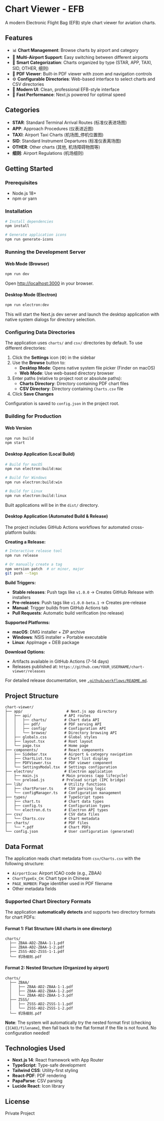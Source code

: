 # Chart Viewer - EFB

A modern Electronic Flight Bag (EFB) style chart viewer for aviation charts.

## Features

- 📊 **Chart Management**: Browse charts by airport and category
- 🛫 **Multi-Airport Support**: Easy switching between different airports
- 📁 **Smart Categorization**: Charts organized by type (STAR, APP, TAXI, SID, OTHER, 细则)
- 📄 **PDF Viewer**: Built-in PDF viewer with zoom and navigation controls
- ⚙️ **Configurable Directories**: Web-based interface to select charts and CSV directories
- 🎨 **Modern UI**: Clean, professional EFB-style interface
- 🚀 **Fast Performance**: Next.js powered for optimal speed

## Categories

- **STAR**: Standard Terminal Arrival Routes (标准仪表进场图)
- **APP**: Approach Procedures (仪表进近图)
- **TAXI**: Airport Taxi Charts (机场图_停机位置图)
- **SID**: Standard Instrument Departures (标准仪表离场图)
- **OTHER**: Other charts (其他, 机场障碍物图等)
- **细则**: Airport Regulations (机场细则)

## Getting Started

### Prerequisites

- Node.js 18+ 
- npm or yarn

### Installation

```bash
# Install dependencies
npm install

# Generate application icons
npm run generate-icons
```

### Running the Development Server

#### Web Mode (Browser)
```bash
npm run dev
```

Open [http://localhost:3000](http://localhost:3000) in your browser.

#### Desktop Mode (Electron)
```bash
npm run electron:dev
```

This will start the Next.js dev server and launch the desktop application with native system dialogs for directory selection.

### Configuring Data Directories

The application uses `charts/` and `csv/` directories by default. To use different directories:

1. Click the **Settings** icon (⚙️) in the sidebar
2. Use the **Browse** button to:
   - **Desktop Mode**: Opens native system file picker (Finder on macOS)
   - **Web Mode**: Use web-based directory browser
3. Enter paths (relative to project root or absolute paths):
   - **Charts Directory**: Directory containing PDF chart files
   - **CSV Directory**: Directory containing `Charts.csv` file
4. Click **Save Changes**

Configuration is saved to `config.json` in the project root.

### Building for Production

#### Web Version
```bash
npm run build
npm start
```

#### Desktop Application (Local Build)
```bash
# Build for macOS
npm run electron:build:mac

# Build for Windows
npm run electron:build:win

# Build for Linux
npm run electron:build:linux
```

Built applications will be in the `dist/` directory.

#### Desktop Application (Automated Build & Release)

The project includes GitHub Actions workflows for automated cross-platform builds:

**Creating a Release:**
```bash
# Interactive release tool
npm run release

# Or manually create a tag
npm version patch  # or minor, major
git push --tags
```

**Build Triggers:**
- **Stable releases**: Push tags like `v1.0.0` → Creates GitHub Release with installers
- **Pre-releases**: Push tags like `v1.0.0-beta.1` → Creates pre-release
- **Manual**: Trigger builds from GitHub Actions tab
- **Pull Requests**: Automatic build verification (no release)

**Supported Platforms:**
- **macOS**: DMG installer + ZIP archive
- **Windows**: NSIS installer + Portable executable
- **Linux**: AppImage + DEB package

**Download Options:**
- Artifacts available in GitHub Actions (7-14 days)
- Releases published at: `https://github.com/YOUR_USERNAME/chart-viewer/releases`

For detailed release documentation, see [`.github/workflows/README.md`](.github/workflows/README.md).

## Project Structure

```
chart-viewer/
├── app/                    # Next.js app directory
│   ├── api/               # API routes
│   │   ├── charts/        # Chart data API
│   │   ├── pdf/           # PDF serving API
│   │   ├── config/        # Configuration API
│   │   └── browse/        # Directory browsing API
│   ├── globals.css        # Global styles
│   ├── layout.tsx         # Root layout
│   └── page.tsx           # Home page
├── components/            # React components
│   ├── Sidebar.tsx        # Airport & category navigation
│   ├── ChartList.tsx      # Chart list display
│   ├── PDFViewer.tsx      # PDF viewer component
│   └── SettingsModal.tsx  # Settings configuration
├── electron/              # Electron application
│   ├── main.js           # Main process (app lifecycle)
│   └── preload.js        # Preload script (IPC bridge)
├── lib/                   # Utility functions
│   ├── chartParser.ts     # CSV parsing logic
│   └── configManager.ts   # Configuration management
├── types/                 # TypeScript types
│   ├── chart.ts           # Chart data types
│   ├── config.ts          # Configuration types
│   └── electron.d.ts      # Electron API types
├── csv/                   # CSV data files
│   └── Charts.csv         # Chart metadata
├── charts/                # PDF files
│   └── *.pdf              # Chart PDFs
└── config.json            # User configuration (generated)
```

## Data Format

The application reads chart metadata from `csv/Charts.csv` with the following structure:

- `AirportIcao`: Airport ICAO code (e.g., ZBAA)
- `ChartTypeEx_CH`: Chart type in Chinese
- `PAGE_NUMBER`: Page identifier used in PDF filename
- Other metadata fields

### Supported Chart Directory Formats

The application **automatically detects** and supports two directory formats for chart PDFs:

#### Format 1: Flat Structure (All charts in one directory)
```
charts/
  ├── ZBAA-AD2-ZBAA-1-1.pdf
  ├── ZBAA-AD2-ZBAA-1-2.pdf
  ├── ZSSS-AD2-ZSSS-1-1.pdf
  └── 机场细则.pdf
```

#### Format 2: Nested Structure (Organized by airport)
```
charts/
  ├── ZBAA/
  │   ├── ZBAA-AD2-ZBAA-1-1.pdf
  │   ├── ZBAA-AD2-ZBAA-1-2.pdf
  │   └── ZBAA-AD2-ZBAA-1-3.pdf
  ├── ZSSS/
  │   ├── ZSSS-AD2-ZSSS-1-1.pdf
  │   └── ZSSS-AD2-ZSSS-1-2.pdf
  └── 机场细则.pdf
```

**Note**: The system will automatically try the nested format first (checking `{ICAO}/filename`), then fall back to the flat format if the file is not found. No configuration needed!

## Technologies Used

- **Next.js 14**: React framework with App Router
- **TypeScript**: Type-safe development
- **Tailwind CSS**: Utility-first styling
- **React-PDF**: PDF rendering
- **PapaParse**: CSV parsing
- **Lucide React**: Icon library

## License

Private Project

